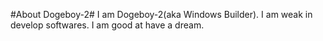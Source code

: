 #About Dogeboy-2#
I am Dogeboy-2(aka Windows Builder).
I am weak in develop softwares.
I am good at have a dream.
